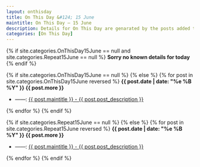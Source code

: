 ```yaml
---
layout: onthisday
title: On This Day &#124; 15 June
maintitle: On This Day — 15 June
description: Details for On This Day are genarated by the posts added to the website so the content is subject to changes/updates over time.
categories: [On This Day]
---
```


{% if site.categories.OnThisDay15June == null and site.categories.Repeat15June == null %}
<strong>Sorry no known details for today</strong>
{% endif %}

{% if site.categories.OnThisDay15June == null %}
{% else %}
{% for post in site.categories.OnThisDay15June reversed %}
<strong>{{ post.date | date: "%e %B %Y" }} {{ post.more }}</strong>
<ul>
<li> ——: <a href="{{ post.url }}">{{ post.maintitle }} - {{ post.post_description }}</a></li>
</ul>
{% endfor %}
{% endif %}

{% if site.categories.Repeat15June == null %}
{% else %}
{% for post in site.categories.Repeat15June reversed %}
<strong>{{ post.date | date: "%e %B %Y" }} {{ post.more }}</strong>
<ul>
<li> ——: <a href="{{ post.url }}">{{ post.maintitle }} - {{ post.post_description }}</a></li>
</ul>
{% endfor %}
{% endif %}
